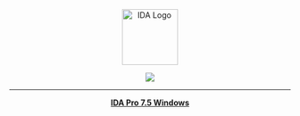 <div align="center">
  <a href="https://github.com/soevielofficial/IDA-Pro-7.5"><img alt="IDA Logo" src="https://cdn.discordapp.com/attachments/862008488502755330/1073620699635273758/logo.png" height="100" /></a>
<div>

<p align="center">
  <a href="https://github.com/soevielofficial/IDA-Pro-7.5"><img src="https://img.shields.io/github/stars/soevielofficial/IDA-Pro-7.5?style=for-the-badge"></a>
</p>
<hr>

**[IDA Pro 7.5 Windows](https://cdn.discordapp.com/attachments/1073618951646490714/1077873020288389131/Hex-Rays_IDA_Pro_7.5.201028_SP3_x64.zip)**
